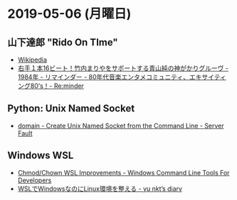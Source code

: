 # 2019-05-06 (月曜日)

## 山下達郎 "Rido On TIme"

- [Wikipedia](https://ja.m.wikipedia.org/wiki/RIDE_ON_TIME_(%E5%B1%B1%E4%B8%8B%E9%81%94%E9%83%8E%E3%81%AE%E3%82%A2%E3%83%AB%E3%83%90%E3%83%A0))
- [右手１本16ビート！竹内まりやをサポートする青山純の神がかりグルーヴ - 1984年 - リマインダー - 80年代音楽エンタメコミュニティ、エキサイティング80’s！- Re:minder](https://reminder.top/189924848/)

## Python: Unix Named Socket

- [domain - Create Unix Named Socket from the Command Line - Server Fault](https://serverfault.com/questions/358866/create-unix-named-socket-from-the-command-line/358979)

## Windows WSL

- [Chmod/Chown WSL Improvements - Windows Command Line Tools For Developers](https://devblogs.microsoft.com/commandline/chmod-chown-wsl-improvements/)
- [WSLでWindowsなのにLinux環境を整える - yu nkt’s diary](https://yunkt.hatenablog.com/entry/2018/12/23/180404)
